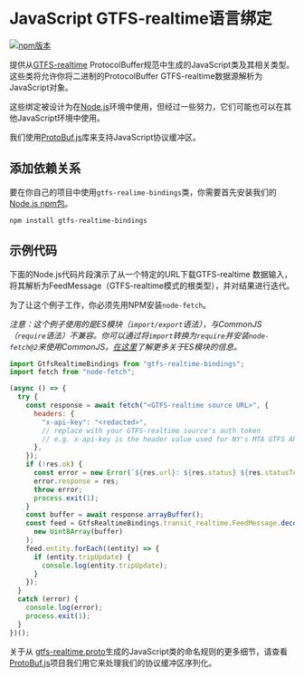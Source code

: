 # JavaScript GTFS-realtime语言绑定

[![npm版本](https://badge.fury.io/js/gtfs-realtime-bindings.svg)](http://badge.fury.io/js/gtfs-realtime-bindings)

提供从[GTFS-realtime](https://github.com/google/transit/tree/master/gtfs-realtime) ProtocolBuffer规范中生成的JavaScript类及其相关类型。 这些类将允许你将二进制的ProtocolBuffer GTFS-realtime数据源解析为JavaScript对象。

这些绑定被设计为在[Node.js](http://nodejs.org/)环境中使用，但经过一些努力，它们可能也可以在其他JavaScript环境中使用。

我们使用[ProtoBuf.js](https://github.com/dcodeIO/ProtoBuf.js)库来支持JavaScript协议缓冲区。

## 添加依赖关系

要在你自己的项目中使用`gtfs-realime-bindings`类，你需要首先安装我们的[Node.js npm包](https://www.npmjs.com/package/gtfs-realtime-bindings)。

    npm install gtfs-realtime-bindings

## 示例代码

下面的Node.js代码片段演示了从一个特定的URL下载GTFS-realtime 数据输入，将其解析为FeedMessage（GTFS-realtime模式的根类型），并对结果进行迭代。

为了让这个例子工作，你必须先用NPM安装`node-fetch`。

_注意：这个例子使用的是ES模块（`import/export`语法），与CommonJS（`require`语法）不兼容。你可以通过将`import`转换为`require`并安装`node-fetch@2`来使用CommonJS。[在这里](https://nodejs.org/api/esm.html)了解更多关于ES模块的信息。_

```javascript
import GtfsRealtimeBindings from "gtfs-realtime-bindings";
import fetch from "node-fetch";

(async () => {
  try {
    const response = await fetch("<GTFS-realtime source URL>", {
      headers: {
        "x-api-key": "<redacted>",
        // replace with your GTFS-realtime source's auth token
        // e.g. x-api-key is the header value used for NY's MTA GTFS APIs
      },
    });
    if (!res.ok) {
      const error = new Error(`${res.url}: ${res.status} ${res.statusText}`);
      error.response = res;
      throw error;
      process.exit(1);
    }
    const buffer = await response.arrayBuffer();
    const feed = GtfsRealtimeBindings.transit_realtime.FeedMessage.decode(
      new Uint8Array(buffer)
    );
    feed.entity.forEach((entity) => {
      if (entity.tripUpdate) {
        console.log(entity.tripUpdate);
      }
    });
  }
  catch (error) {
    console.log(error);
    process.exit(1);
  }
})();
```

关于从 [gtfs-realtime.proto](https://github.com/google/transit/blob/master/gtfs-realtime/proto/gtfs-realtime.proto)生成的JavaScript类的命名规则的更多细节，请查看[ProtoBuf.js](https://github.com/dcodeIO/ProtoBuf.js/wiki)项目我们用它来处理我们的协议缓冲区序列化。
